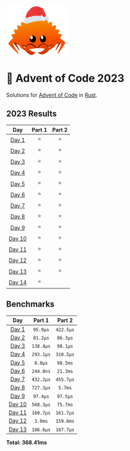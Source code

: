 <img src="./.assets/christmas_ferris.png" width="164">

# 🎄 Advent of Code 2023

Solutions for [Advent of Code](https://adventofcode.com/) in [Rust](https://www.rust-lang.org/).

<!--- advent_readme_stars table --->
## 2023 Results

| Day | Part 1 | Part 2 |
| :---: | :---: | :---: |
| [Day 1](https://adventofcode.com/2023/day/1) | ⭐ | ⭐ |
| [Day 2](https://adventofcode.com/2023/day/2) | ⭐ | ⭐ |
| [Day 3](https://adventofcode.com/2023/day/3) | ⭐ | ⭐ |
| [Day 4](https://adventofcode.com/2023/day/4) | ⭐ | ⭐ |
| [Day 5](https://adventofcode.com/2023/day/5) | ⭐ | ⭐ |
| [Day 6](https://adventofcode.com/2023/day/6) | ⭐ | ⭐ |
| [Day 7](https://adventofcode.com/2023/day/7) | ⭐ | ⭐ |
| [Day 8](https://adventofcode.com/2023/day/8) | ⭐ | ⭐ |
| [Day 9](https://adventofcode.com/2023/day/9) | ⭐ | ⭐ |
| [Day 10](https://adventofcode.com/2023/day/10) | ⭐ | ⭐ |
| [Day 11](https://adventofcode.com/2023/day/11) | ⭐ | ⭐ |
| [Day 12](https://adventofcode.com/2023/day/12) | ⭐ | ⭐ |
| [Day 13](https://adventofcode.com/2023/day/13) | ⭐ | ⭐ |
| [Day 14](https://adventofcode.com/2023/day/14) | ⭐ |   |
<!--- advent_readme_stars table --->

<!--- benchmarking table --->
## Benchmarks

| Day | Part 1 | Part 2 |
| :---: | :---: | :---:  |
| [Day 1](./src/bin/01.rs) | `95.9µs` | `422.5µs` |
| [Day 2](./src/bin/02.rs) | `81.2µs` | `86.3µs` |
| [Day 3](./src/bin/03.rs) | `138.4µs` | `98.1µs` |
| [Day 4](./src/bin/04.rs) | `293.1µs` | `310.5µs` |
| [Day 5](./src/bin/05.rs) | `8.0µs` | `98.5ms` |
| [Day 6](./src/bin/06.rs) | `244.0ns` | `21.3ms` |
| [Day 7](./src/bin/07.rs) | `432.2µs` | `455.7µs` |
| [Day 8](./src/bin/08.rs) | `727.3µs` | `5.7ms` |
| [Day 9](./src/bin/09.rs) | `97.4µs` | `97.5µs` |
| [Day 10](./src/bin/10.rs) | `568.3µs` | `75.7ms` |
| [Day 11](./src/bin/11.rs) | `160.7µs` | `161.7µs` |
| [Day 12](./src/bin/12.rs) | `3.0ms` | `159.6ms` |
| [Day 13](./src/bin/13.rs) | `186.6µs` | `187.7µs` |

**Total: 368.41ms**
<!--- benchmarking table --->
